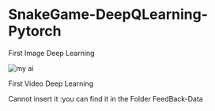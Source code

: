 # SnakeGame-DeepQLearning-Pytorch

First Image Deep Learning

![my ai](https://user-images.githubusercontent.com/95492416/203067541-d7d910f4-250f-4443-97aa-ee06e56cff2c.png)

First Video Deep Learning

Cannot insert it :you can find it in the Folder FeedBack-Data
